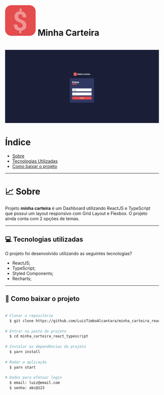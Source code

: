  <h1 align="Left">  
  <img src="src/assets/logo.svg">
  <Strong>Minha Carteira</Strong>
 </h1>

<h1>
  <img src="public/aplicacao.gif" />
<h1>

# Índice

- [Sobre](#-sobre)
- [Tecnologias Utilizadas](#-tecnologias-utilizadas)
- [Como baixar o projeto](#-como-baixar-o-projeto)

---

# 📈 Sobre

Projeto **minha carteira** é um Dashboard utilizando ReactJS e TypeScript que possui um layout responsivo com Grid Layout e Flexbox. O projeto ainda conta com 2 opções de temas. 

---

## 💻 Tecnologias utilizadas

O projeto foi desenvolvido utilizando as seguintes tecnologias?

- ReactJS;
- TypeScript;
- Styled Components; 
- Recharts;

---

## 📁 Como baixar o projeto

``` bash

# Clonar o repositório
  $ git clone https://github.com/LuizTimboAlcantara/minha_carteira_react_typescript.git

# Entrar na pasta do projeto
  $ cd minha_carteira_react_typescript

# Instalar as dependências do projeto
  $ yarn install

# Rodar a aplicação
  $ yarn start

# Dados para efetuar login
  $ email: luiz@email.com
  $ senha: abc@123
```
